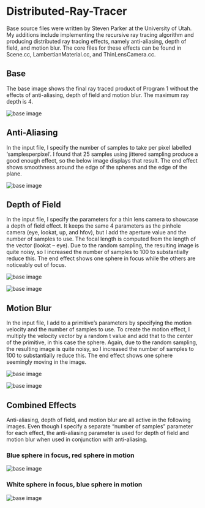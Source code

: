 # Distributed-Ray-Tracer
Base source files were written by Steven Parker at the University of Utah. My additions include implementing the recursive ray tracing algorithm and producing distributed ray tracing effects, namely anti-aliasing, depth of field, and motion blur. The core files for these effects can be found in Scene.cc, LambertianMaterial.cc, and ThinLensCamera.cc.  

## Base
The base image shows the final ray traced product of Program 1 without the effects of anti-aliasing, depth of field and motion blur. The maximum ray depth is 4.  

![base image](./final%20images/base.png)

## Anti-Aliasing
In the input file, I specify the number of samples to take per pixel labelled ‘samplesperpixel’. I found that 25 samples using jittered sampling produce a good enough effect, so the below image displays that result. The end effect shows smoothness around the edge of the spheres and the edge of the plane.  

![base image](./final%20images/anti_aliasing.png)

## Depth of Field
In the input file, I specify the parameters for a thin lens camera to showcase a depth of field effect. It keeps the same 4 parameters as the pinhole camera (eye, lookat, up, and hfov), but I add the aperture value and the number of samples to use. The focal length is computed from the length of the vector (lookat – eye). Due to the random sampling, the resulting image is quite noisy, so I increased the number of samples to 100 to substantially reduce this. The end effect shows one sphere in focus while the others are noticeably out of focus.  

![base image](./final%20images/depth_of_field.png)  

![base image](./final%20images/depth_of_field2.png)

## Motion Blur
In the input file, I add to a primitive’s parameters by specifying the motion velocity and the number of samples to use. To create the motion effect, I multiply the velocity vector by a random t value and add that to the center of the primitive, in this case the sphere. Again, due to the random sampling, the resulting image is quite noisy, so I increased the number of samples to 100 to substantially reduce this. The end effect shows one sphere seemingly moving in the image.  

![base image](./final%20images/motion_blur.png)  

![base image](./final%20images/motion_blur2.png)

## Combined Effects
Anti-aliasing, depth of field, and motion blur are all active in the following images. Even though I specify a separate “number of samples” parameter for each effect, the anti-aliasing parameter is used for depth of field and motion blur when used in conjunction with anti-aliasing.  

### Blue sphere in focus, red sphere in motion
![base image](./final%20images/final.png)  

### White sphere in focus, blue sphere in motion
![base image](./final%20images/final2.png)
